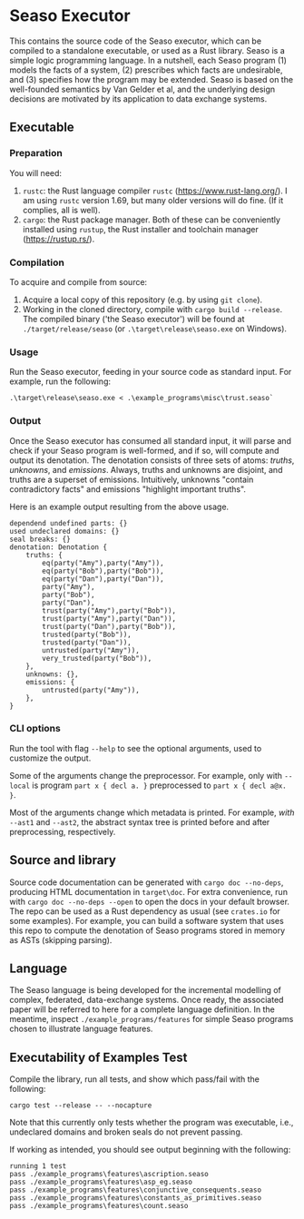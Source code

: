 # Seaso Executor
This contains the source code of the Seaso executor, which can be compiled to a standalone executable, or used as a Rust library.
Seaso is a simple logic programming language.
In a nutshell, each Seaso program (1) models the facts of a system, (2) prescribes which facts are undesirable, and (3) specifies how the program may be extended.
Seaso is based on the well-founded semantics by Van Gelder et al, and the underlying design decisions are motivated by its application to data exchange systems.  

## Executable

### Preparation
You will need:
1. `rustc`: the Rust language compiler `rustc` (https://www.rust-lang.org/). I am using `rustc` version 1.69, but many older versions will do fine. (If it complies, all is well).
2. `cargo`: the Rust package manager.
Both of these can be conveniently installed using `rustup`, the Rust installer and toolchain manager (https://rustup.rs/).

### Compilation
To acquire and compile from source:
1. Acquire a local copy of this repository (e.g. by using `git clone`).
2. Working in the cloned directory, compile with `cargo build --release`.
The compiled binary ('the Seaso executor') will be found at `./target/release/seaso` (or `.\target\release\seaso.exe` on Windows).

### Usage
Run the Seaso executor, feeding in your source code as standard input. For example, run the following:
```
.\target\release\seaso.exe < .\example_programs\misc\trust.seaso`
```

### Output

Once the Seaso executor has consumed all standard input, it will parse and check if your Seaso program is well-formed, and if so, will compute and output its denotation.
The denotation consists of three sets of atoms: _truths_, _unknowns_, and _emissions_.
Always, truths and unknowns are disjoint, and truths are a superset of emissions. 
Intuitively, unknowns "contain contradictory facts" and emissions "highlight important truths".

Here is an example output resulting from the above usage.

```
dependend undefined parts: {}
used undeclared domains: {}
seal breaks: {}
denotation: Denotation {
    truths: {
        eq(party("Amy"),party("Amy")),
        eq(party("Bob"),party("Bob")),
        eq(party("Dan"),party("Dan")),
        party("Amy"),
        party("Bob"),
        party("Dan"),
        trust(party("Amy"),party("Bob")),
        trust(party("Amy"),party("Dan")),
        trust(party("Dan"),party("Bob")),
        trusted(party("Bob")),
        trusted(party("Dan")),
        untrusted(party("Amy")),
        very_trusted(party("Bob")),
    },
    unknowns: {},
    emissions: {
        untrusted(party("Amy")),
    },
}
```

### CLI options
Run the tool with flag `--help` to see the optional arguments, used to customize the output.

Some of the arguments change the preprocessor. For example, only with `--local` is program `part x { decl a. }` preprocessed to `part x { decl a@x. }`.

Most of the arguments change which metadata is printed. For example, _with_ `--ast1` and `--ast2`, the abstract syntax tree is printed before and after preprocessing, respectively.  

## Source and library

Source code documentation can be generated with `cargo doc --no-deps`, producing HTML documentation in `target\doc`.
For extra convenience, run with `cargo doc --no-deps --open` to open the docs in your default browser.
The repo can be used as a Rust dependency as usual (see `crates.io` for some examples).
For example, you can build a software system that uses this repo to compute the denotation of Seaso programs stored in memory as ASTs (skipping parsing).

## Language

The Seaso language is being developed for the incremental modelling of complex, federated, data-exchange systems. Once ready, the associated paper will be referred to here for a complete language definition. In the meantime, inspect `./example_programs/features` for simple Seaso programs chosen to illustrate language features.


## Executability of Examples Test

Compile the library, run all tests, and show which pass/fail with the following:
```
cargo test --release -- --nocapture
```
Note that this currently only tests whether the program was executable, i.e.,
undeclared domains and broken seals do not prevent passing.

If working as intended, you should see output beginning with the following:
```
running 1 test
pass ./example_programs\features\ascription.seaso
pass ./example_programs\features\asp_eg.seaso
pass ./example_programs\features\conjunctive_consequents.seaso
pass ./example_programs\features\constants_as_primitives.seaso
pass ./example_programs\features\count.seaso
```